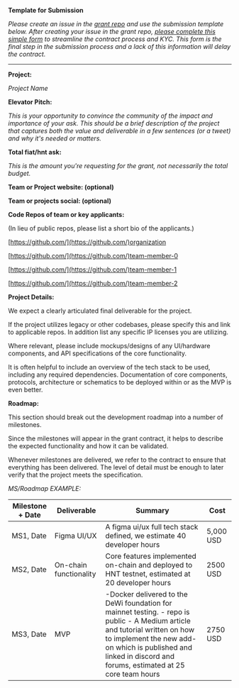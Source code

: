 **Template for Submission**

_Please create an issue in the [grant repo](https://github.com/dewi-alliance/grants/issues) and use the submission template below. After creating your issue in the grant repo, [please complete this simple form](https://forms.gle/a124xJmzeWesPeWj7) to streamline the contract process and KYC. This form is the final step in the submission process and a lack of this information will delay the contract._

-----------------

**Project:**

_Project Name_

**Elevator Pitch:**

_This is your opportunity to convince the community of the impact and importance of your ask. This should be a brief description of the project that captures both the value and deliverable in a few sentences (or a tweet) and why it's needed or matters._

**Total fiat/hnt ask:** 

_This is the amount you're requesting for the grant, not necessarily the total budget._  

**Team or Project website: (optional)**

**Team or projects social: (optional)**

**Code Repos of team or key applicants:**

(In lieu of public repos, please list a short bio of the applicants.)

[https://github.com/](https://github.com/)organization

[https://github.com/](https://github.com/)team-member-0

[https://github.com/](https://github.com/)team-member-1

[https://github.com/](https://github.com/)team-member-2

**Project Details:**

We expect a clearly articulated final deliverable for the project.

If the project utilizes legacy or other codebases, please specify this and link to applicable repos. In addition list any specific IP licenses you are utilizing. 

Where relevant, please include mockups/designs of any UI/hardware components, and API specifications of the core functionality.

It is often helpful to include an overview of the tech stack to be used, including any required dependencies. Documentation of core components, protocols, architecture or schematics to be deployed within or as the MVP is even better.

**Roadmap:**

This section should break out the development roadmap into a number of milestones.

Since the milestones will appear in the grant contract, it helps to describe the expected functionality and how it can be validated.

Whenever milestones are delivered, we refer to the contract to ensure that everything has been delivered. The level of detail must be enough to later verify that the project meets the specification.

_MS/Roadmap EXAMPLE:_

| Milestone + Date | Deliverable | Summary | Cost |
| --- | --- | --- | --- |
| MS1, Date | Figma UI/UX | A figma ui/ux full tech stack defined, we estimate 40 developer hours | 5,000 USD |
| MS2, Date | On-chain functionality | Core features implemented on-chain and deployed to HNT testnet, estimated at 20 developer hours | 2500 USD |
| MS3, Date | MVP | -Docker delivered to the DeWi foundation for mainnet testing. - repo is public - A Medium article and tutorial written on how to implement the new add-on which is published and linked in discord and forums, estimated at 25 core team hours | 2750 USD |

